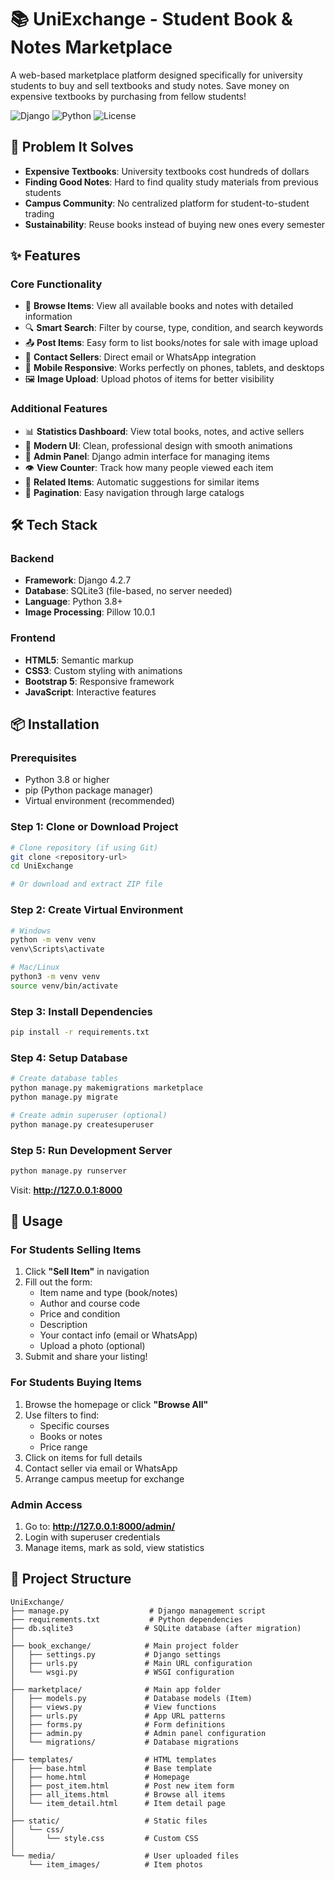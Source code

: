 # 📚 UniExchange - Student Book & Notes Marketplace

A web-based marketplace platform designed specifically for university students to buy and sell textbooks and study notes. Save money on expensive textbooks by purchasing from fellow students!

![Django](https://img.shields.io/badge/Django-4.2.7-green)
![Python](https://img.shields.io/badge/Python-3.8+-blue)
![License](https://img.shields.io/badge/License-MIT-yellow)

## 🎯 Problem It Solves

- **Expensive Textbooks**: University textbooks cost hundreds of dollars
- **Finding Good Notes**: Hard to find quality study materials from previous students
- **Campus Community**: No centralized platform for student-to-student trading
- **Sustainability**: Reuse books instead of buying new ones every semester

## ✨ Features

### Core Functionality
- 📖 **Browse Items**: View all available books and notes with detailed information
- 🔍 **Smart Search**: Filter by course, type, condition, and search keywords
- 📤 **Post Items**: Easy form to list books/notes for sale with image upload
- 💬 **Contact Sellers**: Direct email or WhatsApp integration
- 📱 **Mobile Responsive**: Works perfectly on phones, tablets, and desktops
- 🖼️ **Image Upload**: Upload photos of items for better visibility

### Additional Features
- 📊 **Statistics Dashboard**: View total books, notes, and active sellers
- 🎨 **Modern UI**: Clean, professional design with smooth animations
- 🔐 **Admin Panel**: Django admin interface for managing items
- 👁️ **View Counter**: Track how many people viewed each item
- 🔗 **Related Items**: Automatic suggestions for similar items
- 📄 **Pagination**: Easy navigation through large catalogs

## 🛠️ Tech Stack

### Backend
- **Framework**: Django 4.2.7
- **Database**: SQLite3 (file-based, no server needed)
- **Language**: Python 3.8+
- **Image Processing**: Pillow 10.0.1

### Frontend
- **HTML5**: Semantic markup
- **CSS3**: Custom styling with animations
- **Bootstrap 5**: Responsive framework
- **JavaScript**: Interactive features

## 📦 Installation

### Prerequisites
- Python 3.8 or higher
- pip (Python package manager)
- Virtual environment (recommended)

### Step 1: Clone or Download Project
```bash
# Clone repository (if using Git)
git clone <repository-url>
cd UniExchange

# Or download and extract ZIP file
```

### Step 2: Create Virtual Environment
```bash
# Windows
python -m venv venv
venv\Scripts\activate

# Mac/Linux
python3 -m venv venv
source venv/bin/activate
```

### Step 3: Install Dependencies
```bash
pip install -r requirements.txt
```

### Step 4: Setup Database
```bash
# Create database tables
python manage.py makemigrations marketplace
python manage.py migrate

# Create admin superuser (optional)
python manage.py createsuperuser
```

### Step 5: Run Development Server
```bash
python manage.py runserver
```

Visit: **http://127.0.0.1:8000**

## 🚀 Usage

### For Students Selling Items

1. Click **"Sell Item"** in navigation
2. Fill out the form:
   - Item name and type (book/notes)
   - Author and course code
   - Price and condition
   - Description
   - Your contact info (email or WhatsApp)
   - Upload a photo (optional)
3. Submit and share your listing!

### For Students Buying Items

1. Browse the homepage or click **"Browse All"**
2. Use filters to find:
   - Specific courses
   - Books or notes
   - Price range
3. Click on items for full details
4. Contact seller via email or WhatsApp
5. Arrange campus meetup for exchange

### Admin Access

1. Go to: **http://127.0.0.1:8000/admin/**
2. Login with superuser credentials
3. Manage items, mark as sold, view statistics

## 📁 Project Structure

```
UniExchange/
├── manage.py                  # Django management script
├── requirements.txt           # Python dependencies
├── db.sqlite3                # SQLite database (after migration)
│
├── book_exchange/            # Main project folder
│   ├── settings.py           # Django settings
│   ├── urls.py               # Main URL configuration
│   └── wsgi.py               # WSGI configuration
│
├── marketplace/              # Main app folder
│   ├── models.py             # Database models (Item)
│   ├── views.py              # View functions
│   ├── urls.py               # App URL patterns
│   ├── forms.py              # Form definitions
│   ├── admin.py              # Admin panel configuration
│   └── migrations/           # Database migrations
│
├── templates/                # HTML templates
│   ├── base.html             # Base template
│   ├── home.html             # Homepage
│   ├── post_item.html        # Post new item form
│   ├── all_items.html        # Browse all items
│   └── item_detail.html      # Item detail page
│
├── static/                   # Static files
│   └── css/
│       └── style.css         # Custom CSS
│
└── media/                    # User uploaded files
    └── item_images/          # Item photos
```



